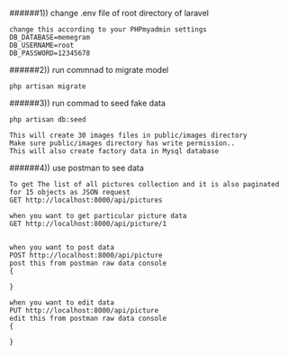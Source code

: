 ######1))
    change .env file of root directory of laravel

    change this according to your PHPmyadmin settings
    DB_DATABASE=memegram
    DB_USERNAME=root
    DB_PASSWORD=12345678


######2))
    run commnad to migrate model

    php artisan migrate


######3))
    run commad to seed fake data

    php artisan db:seed

    This will create 30 images files in public/images directory
    Make sure public/images directory has write permission..
    This will also create factory data in Mysql database

######4))
    use postman to see data

    To get The list of all pictures collection and it is also paginated for 15 objects as JSON request
    GET http://localhost:8000/api/pictures

    when you want to get particular picture data
    GET http://localhost:8000/api/picture/1


    when you want to post data
    POST http://localhost:8000/api/picture
    post this from postman raw data console
    {

    }

    when you want to edit data
    PUT http://localhost:8000/api/picture
    edit this from postman raw data console
    {

    }

